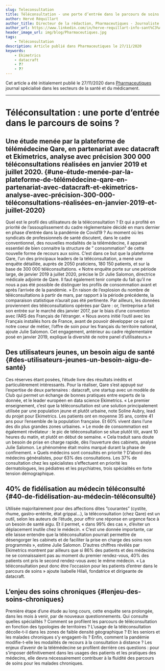 ```yaml
---
slug: Teleconsultation
title: Téléconsultation - une porte d’entrée dans le parcours de soins ?
author: Hervé Réquillart
author_title: Directeur de la rédaction, Pharmaceutiques - Journaliste santé - Animateur de débats - Chroniqueur
author_url: https://www.linkedin.com/in/herve-requillart-info-sant%C3%A9/
header_image_url: img/blog/Pharmaceutiques.jpg
tags:
    - Téléconsultation
description: Article publié dans Pharmaceutiques le 27/11/2020
keywords:
    - Ekimetrics
    - datacraft
    - ??
    - ??
---
```


Cet article a été initialement publié le 27/11/2020 dans [Pharmaceutiques](https://pharmaceutiques.com/actualites/nouvelles-technologies/teleconsultation-une-porte-dentree-dans-le-parcours-de-soins/) journal spécialisé dans les secteurs de la santé et du médicament.

<!--truncate-->

---

# Téléconsultation : une porte d’entrée dans le parcours de soins ?

## Une étude menée par la plateforme de télémédecine Qare, en partenariat avec datacraft et Ekimetrics, analyse avec précision 300 000 téléconsultations réalisées en janvier 2019 et juillet 2020. {#une-étude-menée-par-la-plateforme-de-télémédecine-qare-en-partenariat-avec-datacraft-et-ekimetrics-analyse-avec-précision-300-000-téléconsultations-réalisées-en-janvier-2019-et-juillet-2020}

Quel est le profil des utilisateurs de la téléconsultation ? Et qui a profité en priorité de l’assouplissement du cadre règlementaire décidé en mars dernier en phase d’entrée dans la pandémie de Covid19 ? Au moment où les syndicats de professionnels de santé discutent, dans le cadre conventionnel, des nouvelles modalités de la télémédecine, il apparait essentiel de bien connaitre la structure de ” consommation” de cette nouvelle forme de recours aux soins. C’est dans ce but que la plateforme Qare, l’un des principaux leaders de la téléconsultation, a mené une enquête détaillée, auprès de 2050 praticiens, 180 150 patients, et sur la base de 300 000 téléconsultations. « Notre enquête porte sur une période large, de janvier 2019 à juillet 2020, précise le Dr Julie Salomon, directrice médicale adjointe de Qare. Il faut également tenir compte du fait qu’il ne nous a pas été possible de distinguer les profils de consommation avant et après l’arrivée de la pandémie. » En raison de l’explosion du nombre de téléconsultations à partir de mars, par rapport à la période précédente, la comparaison statistique n’aurait pas été pertinente. Par ailleurs, les données proviennent des téléconsultations opérées par Qare : or, l’entreprise a fait son entrée sur le marché dès janvier 2017, par le biais d’une convention avec l’ARS des Français de l’étranger. « Nous avons initié l’outil avec les Français installés hors de France, avant de pouvoir développer ce qui est notre coeur de métier, l’offre de soin pour les français du territoire national, ajoute Julie Salomon. Cet engagement, antérieur au cadre règlementaire posé en janvier 2019, explique la diversité de notre panel d’utilisateurs.» 


## Des utilisateurs jeunes, un besoin aigu de santé {#des-utilisateurs-jeunes-un-besoin-aigu-de-santé}

Ces réserves étant posées, l’étude livre des résultats inédits et particulièrement intéressants. Pour la réaliser, Qare s’est appuyé sur l’expertise de deux partenaires : datacraft, une startup avec un modèle de Club qui permet un échange de bonnes pratiques entre experts de la donnée, et le leader européen en data science Ekimetrics. « Le premier enseignement, c’est que la téléconsultation est une solution principalement utilisée par une population jeune et plutôt urbaine, note Soline Aubry, lead du projet pour Ekimetrics. Les patients ont en moyenne 35 ans, contre 41 ans pour l’ensemble de la population française. Et 60% vivent dans l’une des dix plus grandes zones urbaines. » Le mode de consommation est également révélateur : le pic de téléconsultation se situe plutôt tôt, avant 10 heures du matin, et plutôt en début de semaine. « Cela traduit sans doute un besoin de prise en charge rapide, dès l’ouverture des cabinets, analyse Julie Salomon. Le phénomène était moins marqué durant la phase de confinement. » Quels médecins sont consultés en priorité ? D’abord des médecins généralistes, pour 63% des consultations. Les 37% de consultation chez les spécialistes s’effectuent en priorité les dermatologues, les pédiatres et les psychiatres, trois spécialités en forte tension démographique.


## 40% de fidélisation au médecin téléconsulté {#40-de-fidélisation-au-médecin-téléconsulté}

Utilisée majoritairement pour des affections dites ”courantes” (cystite, rhume, gastro-entérite, état grippal…), la téléconsultation (chez Qare) est un outil, selon les auteurs de l’étude, pour offrir une réponse en urgence face à un besoin de santé aigu. Et il permet, « dans 99% des cas », d’éviter un déplacement inutile chez le médecin. « C’est une donnée importante, car elle laisse entendre que la téléconsultation pourrait permettre de désengorger les cabinets et de faciliter la prise en charge des soins non programmés », estime Julie Salomon. D’autres chiffres révélés par Ekimetrics montrent par ailleurs que si 86% des patients et des médecins ne se connaissaient pas au moment du premier rendez-vous, 40% des patients ont pris le second rendez-vous avec le même médecin. « La téléconsultation peut donc être l’occasion pour les patients d’entrer dans le parcours de soins » ajoute Isabelle Hilali, fondatrice et dirigeante de datacraft.


## L’enjeu des soins chroniques {#lenjeu-des-soins-chroniques}

Première étape d’une étude au long cours, cette enquête sera prolongée, dans les mois à venir, par de nouveaux questionnements. Qui consulte quelles spécialités ? Comment se profilent les parcours de téléconsultation en fonction des typologies de territoires ? L’usage de la téléconsultation décolle-t-il dans les zones de faible densité géographique ? Et les seniors et les malades chroniques s’y engagent-ils ? Enfin, comment la pandémie modifie-t-elle les modalités de recours à la consultation à distance ? Les enjeux d’avenir de la télémédecine se profilent derrière ces questions : pour s’imposer définitivement dans les usages des patients et les pratiques des médecins, elle devra nécessairement contribuer à la fluidité des parcours de soins pour les malades chroniques.

